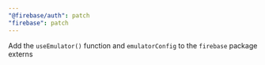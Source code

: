 ```yaml
---
"@firebase/auth": patch
"firebase": patch
---
```


Add the `useEmulator()` function and `emulatorConfig` to the `firebase` package externs
